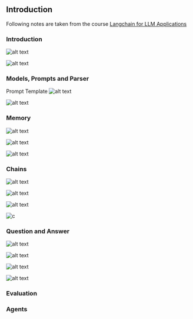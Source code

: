 ## Introduction

Following notes are taken from the course [Langchain for LLM Applications](https://learn.deeplearning.ai/courses/langchain/lesson/1/introduction)

### Introduction

![alt text](image.png)

![alt text](image-1.png)

### Models, Prompts and Parser

Prompt Template
![alt text](image-2.png)

![alt text](image-3.png)

### Memory

![alt text](image-4.png)

![alt text](image-6.png)

![alt text](image-5.png)

### Chains

![alt text](image-7.png)

![alt text](image-8.png)

![alt text](image-9.png)

![c](image-10.png)
### Question and Answer

![alt text](image-11.png)

![alt text](image-12.png)

![alt text](image-13.png)

![alt text](image-14.png)
### Evaluation

### Agents


